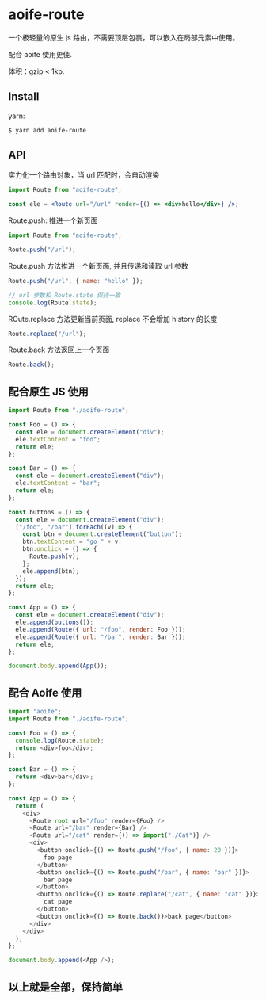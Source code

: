 # aoife-route

一个极轻量的原生 js 路由，不需要顶层包裹，可以嵌入在局部元素中使用。

配合 aoife 使用更佳.

体积：gzip < 1kb.

## Install

yarn:

```sh
$ yarn add aoife-route
```

## API

实力化一个路由对象，当 url 匹配时，会自动渲染

```jsx
import Route from "aoife-route";

const ele = <Route url="/url" render={() => <div>hello</div>} />;
```

Route.push: 推进一个新页面

```jsx
import Route from "aoife-route";

Route.push("/url");
```

Route.push 方法推进一个新页面, 并且传递和读取 url 参数

```jsx
Route.push("/url", { name: "hello" });

// url 参数和 Route.state 保持一致
console.log(Route.state);
```

ROute.replace 方法更新当前页面, replace 不会增加 history 的长度

```jsx
Route.replace("/url");
```

Route.back 方法返回上一个页面

```jsx
Route.back();
```

## 配合原生 JS 使用

```js
import Route from "./aoife-route";

const Foo = () => {
  const ele = document.createElement("div");
  ele.textContent = "foo";
  return ele;
};

const Bar = () => {
  const ele = document.createElement("div");
  ele.textContent = "bar";
  return ele;
};

const buttons = () => {
  const ele = document.createElement("div");
  ["/foo", "/bar"].forEach((v) => {
    const btn = document.createElement("button");
    btn.textContent = "go " + v;
    btn.onclick = () => {
      Route.push(v);
    };
    ele.append(btn);
  });
  return ele;
};

const App = () => {
  const ele = document.createElement("div");
  ele.append(buttons());
  ele.append(Route({ url: "/foo", render: Foo }));
  ele.append(Route({ url: "/bar", render: Bar }));
  return ele;
};

document.body.append(App());
```

## 配合 Aoife 使用

```js
import "aoife";
import Route from "./aoife-route";

const Foo = () => {
  console.log(Route.state);
  return <div>foo</div>;
};

const Bar = () => {
  return <div>bar</div>;
};

const App = () => {
  return (
    <div>
      <Route root url="/foo" render={Foo} />
      <Route url="/bar" render={Bar} />
      <Route url="/cat" render={() => import("./Cat")} />
      <div>
        <button onclick={() => Route.push("/foo", { name: 20 })}>
          foo page
        </button>
        <button onclick={() => Route.push("/bar", { name: "bar" })}>
          bar page
        </button>
        <button onclick={() => Route.replace("/cat", { name: "cat" })}>
          cat page
        </button>
        <button onclick={() => Route.back()}>back page</button>
      </div>
    </div>
  );
};

document.body.append(<App />);
```

## 以上就是全部，保持简单
